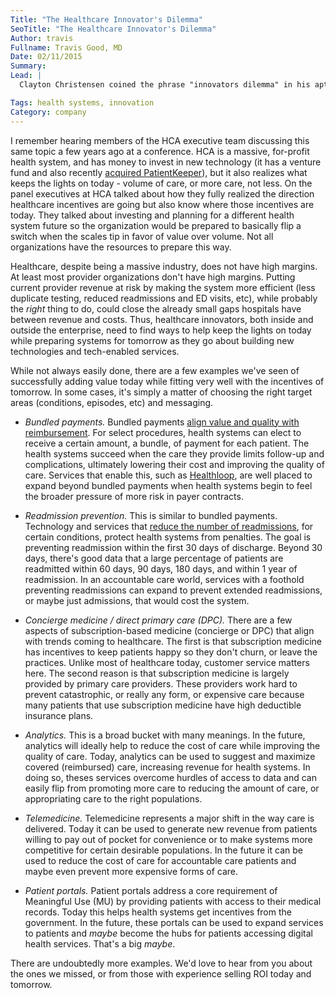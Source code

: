```yaml
---
Title: "The Healthcare Innovator's Dilemma"
SeoTitle: "The Healthcare Innovator's Dilemma"
Author: travis
Fullname: Travis Good, MD
Date: 02/11/2015
Summary: 
Lead: |
  Clayton Christensen coined the phrase "innovators dilemma" in his aptly named [book](http://en.wikipedia.org/wiki/The_Innovator%27s_Dilemma) with the same title. He went on to co-author a book specifically addressing opportunities for [innovation and disruption in healthcare](http://www.claytonchristensen.com/books/the-innovators-prescription/). Both of those books are worth reading. Though not specifically a subject of either book, we've uncovered, time and time again, that innovators in healthcare face a common dilemma. The dilemma, highlighted in our Innovation Series [interview with Dr. Mark Chasin](https://catalyze.io/innovation/marc-chasin-md) and our soon to be published interview with iTriage co-founder Dr. Wayne Guerra, is that new technologies and tech-enabled services in healthcare need to provide an ROI in two drastically different health systems - 1) our current, still dominant, volume-based system (fee for service) and 2) our fast growing, but still minority, value-based system (accountable care).

Tags: health systems, innovation
Category: company
---
```

I remember hearing members of the HCA executive team discussing this same topic a few years ago at a conference. HCA is a massive, for-profit health system, and has money to invest in new technology (it has a venture fund and also recently [acquired PatientKeeper](http://www.patientkeeper.com/news_events/press_release.html?id=22834)), but it also realizes what keeps the lights on today - volume of care, or more care, not less. On the panel executives at HCA talked about how they fully realized the direction healthcare incentives are going but also know where those incentives are today. They talked about investing and planning for a different health system future so the organization would be prepared to basically flip a switch when the scales tip in favor of value over volume. Not all organizations have the resources to prepare this way.

Healthcare, despite being a massive industry, does not have high margins. At least most provider organizations don't have high margins. Putting current provider revenue at risk by making the system more efficient (less duplicate testing, reduced readmissions and ED visits, etc), while probably the *right* thing to do, could close the already small gaps hospitals have between revenue and costs. Thus, healthcare innovators, both inside and outside the enterprise, need to find ways to help keep the lights on today while preparing systems for tomorrow as they go about building new technologies and tech-enabled services.

While not always easily done, there are a few examples we've seen of successfully adding value today while fitting very well with the incentives of tomorrow. In some cases, it's simply a matter of choosing the right target areas (conditions, episodes, etc) and messaging.

* *Bundled payments.* Bundled payments [align value and quality with reimbursement](http://innovation.cms.gov/initiatives/bundled-payments/). For select procedures, health systems can elect to receive a certain amount, a bundle, of payment for each patient. The health systems succeed when the care they provide limits follow-up and complications, ultimately lowering their cost and improving the quality of care. Services that enable this, such as [Healthloop](http://healthloop.com/), are well placed to expand beyond bundled payments when health systems begin to feel the broader pressure of more risk in payer contracts. 

* *Readmission prevention.* This is similar to bundled payments. Technology and services that [reduce the number of readmissions](http://www.cms.gov/Medicare/Medicare-Fee-for-Service-Payment/AcuteInpatientPPS/Readmissions-Reduction-Program.html), for certain conditions, protect health systems from penalties. The goal is preventing readmission within the first 30 days of discharge. Beyond 30 days, there's good data that a large percentage of patients are readmitted within 60 days, 90 days, 180 days, and within 1 year of readmission. In an accountable care world, services with a foothold preventing readmissions can expand to prevent extended readmissions, or maybe just admissions, that would cost the system.

* *Concierge medicine / direct primary care (DPC).* There are a few aspects of subscription-based medicine (concierge or DPC) that align with trends coming to healthcare. The first is that subscription medicine has incentives to keep patients happy so they don't churn, or leave the practices. Unlike most of healthcare today, customer service matters here. The second reason is that subscription medicine is largely provided by primary care providers. These providers work hard to prevent catastrophic, or really any form, or expensive care because many patients that use subscription medicine have high deductible insurance plans.

* *Analytics.* This is a broad bucket with many meanings. In the future, analytics will ideally help to reduce the cost of care while improving the quality of care. Today, analytics can be used to suggest and maximize covered (reimbursed) care, increasing revenue for health systems. In doing so, theses services overcome hurdles of access to data and can easily flip from promoting more care to reducing the amount of care, or appropriating care to the right populations.

* *Telemedicine.* Telemedicine represents a major shift in the way care is delivered. Today it can be used to generate new revenue from patients willing to pay out of pocket for convenience or to make systems more competitive for certain desirable populations. In the future it can be used to reduce the cost of care for accountable care patients and maybe even prevent more expensive forms of care.

* *Patient portals.* Patient portals address a core requirement of Meaningful Use (MU) by providing patients with access to their medical records. Today this helps health systems get incentives from the government. In the future, these portals can be used to expand services to patients and *maybe* become the hubs for patients accessing digital health services. That's a big *maybe*.

There are undoubtedly more examples. We'd love to hear from you about the ones we missed, or from those with experience selling ROI today and tomorrow.

